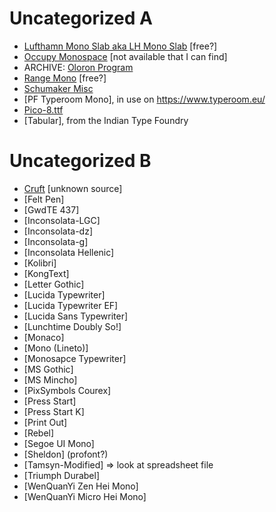 # Uncategorized A

-   [Lufthamn Mono Slab aka LH Mono Slab](https://coliss.com/articles/freebies/freebies-font-by-lufthamn-studio.html) [free?]
-   [Occupy Monospace](https://typolitic.com/occupy-monospace/) [not available that I can find]
-   ARCHIVE: [Oloron Program](https://web.archive.org/web/20230609014333/http://www.fontmenu.com/site/_program.html)
-   [Range Mono](https://www.monolithfoundry.com/fonts/range-mono) [free?]
-   [Schumaker Misc](https://gitlab.freedesktop.org/xorg/font/schumacher-misc)
-   [PF Typeroom Mono], in use on https://www.typeroom.eu/
-   [Pico-8.ttf](https://www.lexaloffle.com/bbs/?tid=3760)
-   [Tabular], from the Indian Type Foundry

# Uncategorized B

-   [Cruft]() [unknown source]
-   [Felt Pen]
-   [GwdTE 437]
-   [Inconsolata-LGC]
-   [Inconsolata-dz]
-   [Inconsolata-g]
-   [Inconsolata Hellenic]
-   [Kolibri]
-   [KongText]
-   [Letter Gothic]
-   [Lucida Typewriter]
-   [Lucida Typewriter EF]
-   [Lucida Sans Typewriter]
-   [Lunchtime Doubly So!]
-   [Monaco]
-   [Mono (Lineto)]
-   [Monosapce Typewriter]
-   [MS Gothic]
-   [MS Mincho]
-   [PixSymbols Courex]
-   [Press Start]
-   [Press Start K]
-   [Print Out]
-   [Rebel]
-   [Segoe UI Mono]
-   [Sheldon] (profont?)
-   [Tamsyn-Modified] => look at spreadsheet file
-   [Triumph Durabel]
-   [WenQuanYi Zen Hei Mono]
-   [WenQuanYi Micro Hei Mono]

<!-- ** For Emacs ** -->
<!-- Local Variables: -->
<!-- fill-column: 132 -->
<!-- End: -->
